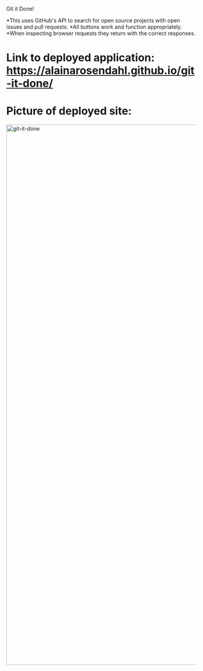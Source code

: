 Git it Done!

*This uses GitHub's API to search for open source projects with open issues and pull requests.
*All buttons work and function appropriately.
*When inspecting browser requests they return with the correct responses.


# Link to deployed application: https://alainarosendahl.github.io/git-it-done/
# Picture of deployed site:
<img width="1429" alt="git-it-done" src="https://user-images.githubusercontent.com/101417047/166080804-95c9ee36-726d-48f6-9815-072d6482e64b.png">
